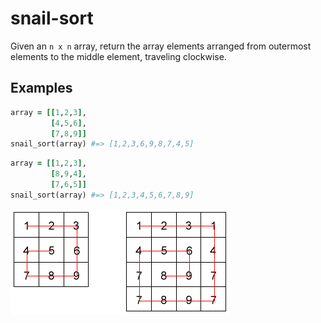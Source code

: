 # snail-sort
Given an `n x n` array, return the array elements arranged from outermost elements to the middle element, traveling clockwise.

## Examples

```ruby
array = [[1,2,3],
         [4,5,6],
         [7,8,9]]
snail_sort(array) #=> [1,2,3,6,9,8,7,4,5]
```

```ruby
array = [[1,2,3],
         [8,9,4],
         [7,6,5]]
snail_sort(array) #=> [1,2,3,4,5,6,7,8,9]
```

![snail image](snail.png?raw=true "Snail Sort")

